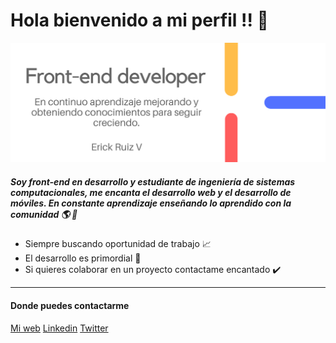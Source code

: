 # Hola bienvenido a mi perfil  !! :wave:
![Imagen](https://raw.githubusercontent.com/ErickRV19/erickrv19/master/img/profile.png "Imagen")

##### Soy front-end en desarrollo y estudiante de ingeniería de sistemas computacionales, me encanta el desarrollo web y el desarrollo de móviles. En constante aprendizaje enseñando lo aprendido con la comunidad :earth_americas: :rocket:

- Siempre buscando oportunidad de trabajo :chart_with_upwards_trend:
- El desarrollo es primordial :pushpin:
- Si quieres colaborar en un proyecto contactame encantado :heavy_check_mark:

------------

#### Donde puedes contactarme
[Mi web](https://erickrv19.github.io/ "Mi web")
[Linkedin](https://www.linkedin.com/in/erick-ruiz-v-97b5b5193 "Linkedin")
[Twitter](https://twitter.com/ErickRV19 "Twitter")
